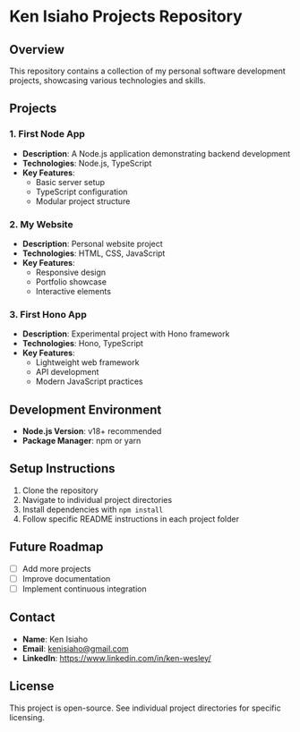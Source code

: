 # Ken Isiaho Projects Repository

## Overview
This repository contains a collection of my personal software development projects, showcasing various technologies and skills.

## Projects

### 1. First Node App
- **Description**: A Node.js application demonstrating backend development
- **Technologies**: Node.js, TypeScript
- **Key Features**:
  - Basic server setup
  - TypeScript configuration
  - Modular project structure

### 2. My Website
- **Description**: Personal website project
- **Technologies**: HTML, CSS, JavaScript
- **Key Features**:
  - Responsive design
  - Portfolio showcase
  - Interactive elements

### 3. First Hono App
- **Description**: Experimental project with Hono framework
- **Technologies**: Hono, TypeScript
- **Key Features**:
  - Lightweight web framework
  - API development
  - Modern JavaScript practices

## Development Environment
- **Node.js Version**: v18+ recommended
- **Package Manager**: npm or yarn

## Setup Instructions
1. Clone the repository
2. Navigate to individual project directories
3. Install dependencies with `npm install`
4. Follow specific README instructions in each project folder

## Future Roadmap
- [ ] Add more projects
- [ ] Improve documentation
- [ ] Implement continuous integration

## Contact
- **Name**: Ken Isiaho
- **Email**: kenisiaho@gmail.com
- **LinkedIn**: https://www.linkedin.com/in/ken-wesley/

## License
This project is open-source. See individual project directories for specific licensing.
